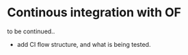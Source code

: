 # Continous integration with OF

to be continued..

* add CI flow structure, and what is being tested.
